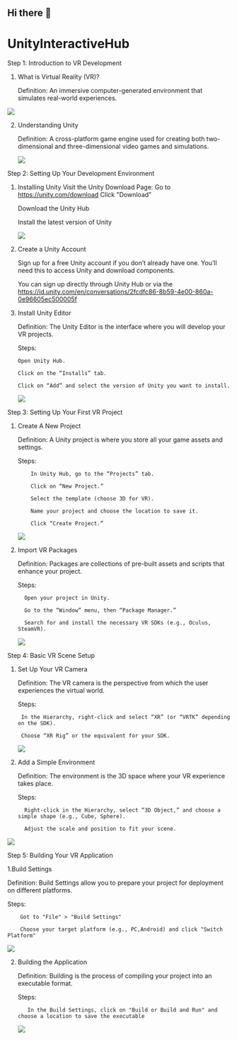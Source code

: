 ## Hi there 👋
# UnityInteractiveHub
Step 1: Introduction to VR Development

1. What is Virtual Reality (VR)?
   
   Definition: An immersive computer-generated environment that simulates real-world experiences.
<img src="https://i.insider.com/620eec17f0b06900185e774a?width=1200&format=jpeg">

2. Understanding Unity

   Definition: A cross-platform game engine used for creating both two-dimensional and three-dimensional video games and simulations.
   
   <img src="https://unity-connect-prd.storage.googleapis.com/20220606/learn/images/7fabb375-5282-4852-9ecf-d8acc254052b_EditorExplore.png">

Step 2: Setting Up Your Development Environment

1. Installing Unity
   Visit the Unity Download Page: Go to https://unity.com/download Click "Download"
   
   Download the Unity Hub
   
   Install the latest version of Unity

   <img src = "https://cdn.sanity.io/images/fuvbjjlp/production/61d46c50036906845cb96cb7f9ba0f4ec6e841e0-600x337.jpg">

2. Create a Unity Account
   
   Sign up for a free Unity account if you don’t already have one. You’ll need this to access Unity and download components.

   You can sign up directly through Unity Hub or via the https://id.unity.com/en/conversations/2fcdfc86-8b59-4e00-860a-0e96605ec500005f


3. Install Unity Editor
   
   Definition: The Unity Editor is the interface where you will develop your VR projects.
   
   Steps:
   
       Open Unity Hub.
   
       Click on the “Installs” tab.
   
       Click on “Add” and select the version of Unity you want to install.
    <img src ="https://i.sstatic.net/1HGBT.png">

Step 3: Setting Up Your First VR Project

1. Create A New Project
   
   Definition: A Unity project is where you store all your game assets and settings.

     Steps:

           In Unity Hub, go to the “Projects” tab.
   
           Click on “New Project.”
   
           Select the template (choose 3D for VR).
   
           Name your project and choose the location to save it.
   
           Click “Create Project.”

   <img src ="https://europe1.discourse-cdn.com/unity/optimized/3X/1/7/1726346fdd5084eb66e1c321244e9823e2daeb8d_2_690x400.png">

2. Import VR Packages
   
   Definition: Packages are collections of pre-built assets and scripts that enhance your project.
   
   Steps:
   
         Open your project in Unity.
   
         Go to the “Window” menu, then “Package Manager.”
   
         Search for and install the necessary VR SDKs (e.g., Oculus, SteamVR).
   
    <img src ="https://developer.tobii.com/xr/media/develop/unity/getting-started/package-manager-window.png">

Step 4: Basic VR Scene Setup

1. Set Up Your VR Camera
   
   Definition: The VR camera is the perspective from which the user experiences the virtual world.

   Steps:
   
        In the Hierarchy, right-click and select “XR” (or “VRTK” depending on the SDK).
   
        Choose “XR Rig” or the equivalent for your SDK.

     <img src ="https://gamedevacademy.org/wp-content/uploads/2021/02/img_6019323d9417a.png.webp">

2. Add a Simple Environment

   Definition: The environment is the 3D space where your VR experience takes place.

   Steps:
   
         Right-click in the Hierarchy, select “3D Object,” and choose a simple shape (e.g., Cube, Sphere).
   
         Adjust the scale and position to fit your scene.
   
 <img src ="https://blogger.googleusercontent.com/img/b/R29vZ2xl/AVvXsEjD36IwejmlV1gsBu1l74CXOTif5rmhC5yAg9bjw-_cJXWBIfiRX3YEVgtkJ_QfCqwrNyyezUphDua20oLe0CANyUpVCJbRSPKY1e1wyU3OkCRowiOtVi1KQZQ2FpHC3rTugwI3_YuWtzU/s384/Add+cube.png">

Step 5: Building Your VR Application

1.Build Settings

  Definition: Build Settings allow you to prepare your project for deployment on different platforms.

  Steps:
  
        Got to "File" > "Build Settings"
        
        Choose your target platform (e.g., PC,Android) and click "Switch Platform"

   <img src = "https://miro.medium.com/v2/resize:fit:1276/1*JCOBj0fz5QDae7IdWQetFA.png">

2. Building the Application
   
   Definition: Building is the process of compiling your project into an executable format.

   Steps:

          In the Build Settings, click on "Build or Build and Run" and choose a location to save the executable

   <img src ="https://gamedevacademy.org/wp-content/uploads/2019/08/img_5d649d103d778.png.webp">
  


   
   

    
   




